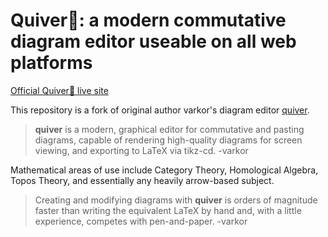 # Quiver🐝: a modern commutative diagram editor useable on all web platforms

[Official Quiver🐝 live site](https://enjoysmath.github.io/quiver-bee/)

This repository is a fork of original author varkor's diagram editor [quiver](https://q.uiver.app).

> **quiver** is a modern, graphical editor for commutative and pasting diagrams, capable of
rendering high-quality diagrams for screen viewing, and exporting to LaTeX via tikz-cd.   -varkor

Mathematical areas of use include Category Theory, Homological Algebra, Topos Theory, and essentially any heavily arrow-based subject.

> Creating and modifying diagrams with **quiver** is orders of magnitude faster than writing the
equivalent LaTeX by hand and, with a little experience, competes with pen-and-paper.  -varkor
